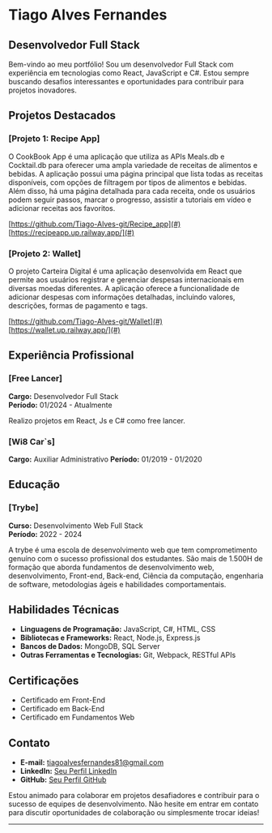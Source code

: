 # Tiago Alves Fernandes
## Desenvolvedor Full Stack

Bem-vindo ao meu portfólio! Sou um desenvolvedor Full Stack com experiência em tecnologias como React, JavaScript e C#. Estou sempre buscando desafios interessantes e oportunidades para contribuir para projetos inovadores.

## Projetos Destacados

### [Projeto 1: Recipe App]
O CookBook App é uma aplicação que utiliza as APIs Meals.db e Cocktail.db para oferecer uma ampla variedade de receitas de alimentos e bebidas. A aplicação possui uma página principal que lista todas as receitas disponíveis, com opções de filtragem por tipos de alimentos e bebidas. Além disso, há uma página detalhada para cada receita, onde os usuários podem seguir passos, marcar o progresso, assistir a tutoriais em vídeo e adicionar receitas aos favoritos.

[https://github.com/Tiago-Alves-git/Recipe_app](#)
[https://recipeapp.up.railway.app/](#)

### [Projeto 2: Wallet]
O projeto Carteira Digital é uma aplicação desenvolvida em React que permite aos usuários registrar e gerenciar despesas internacionais em diversas moedas diferentes. A aplicação oferece a funcionalidade de adicionar despesas com informações detalhadas, incluindo valores, descrições, formas de pagamento e tags.

[https://github.com/Tiago-Alves-git/Wallet](#)
[https://wallet.up.railway.app/](#)

## Experiência Profissional

### [Free Lancer]
**Cargo:** Desenvolvedor Full Stack  
**Período:** 01/2024 - Atualmente  

Realizo projetos em React, Js e C# como free lancer.

### [Wi8 Car`s]
**Cargo:** Auxiliar Administrativo 
**Período:** 01/2019 - 01/2020  

## Educação

### [Trybe]
**Curso:** Desenvolvimento Web Full Stack  
**Período:** 2022 - 2024  

A trybe é uma escola de desenvolvimento web que tem comprometimento genuíno com o sucesso profissional dos estudantes.
São mais de 1.500H de formação que aborda fundamentos de desenvolvimento web, desenvolvimento, Front-end, Back-end, Ciência da computação, engenharia de software, metodologias ágeis e habilidades comportamentais.

## Habilidades Técnicas

- **Linguagens de Programação:** JavaScript, C#, HTML, CSS
- **Bibliotecas e Frameworks:** React, Node.js, Express.js
- **Bancos de Dados:** MongoDB, SQL Server
- **Outras Ferramentas e Tecnologias:** Git, Webpack, RESTful APIs

## Certificações

- Certificado em Front-End
- Certificado em Back-End
- Certificado em Fundamentos Web

## Contato

- **E-mail:** tiagoalvesfernandes81@gmail.com
- **LinkedIn:** [Seu Perfil LinkedIn](https://www.linkedin.com/in/tiago-fernandes-b5854a17b/)
- **GitHub:** [Seu Perfil GitHub](https://github.com/Tiago-Alves-git)

Estou animado para colaborar em projetos desafiadores e contribuir para o sucesso de equipes de desenvolvimento. Não hesite em entrar em contato para discutir oportunidades de colaboração ou simplesmente trocar ideias!

---